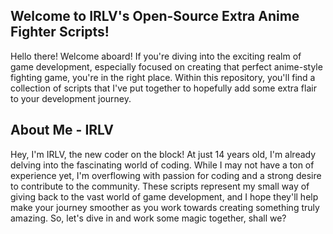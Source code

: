 ## Welcome to IRLV's Open-Source Extra Anime Fighter Scripts!
Hello there! Welcome aboard! If you're diving into the exciting realm of game development, especially focused on creating that perfect anime-style fighting game, you're in the right place. Within this repository, you'll find a collection of scripts that I've put together to hopefully add some extra flair to your development journey.

## About Me - IRLV
Hey, I'm IRLV, the new coder on the block! At just 14 years old, I'm already delving into the fascinating world of coding. While I may not have a ton of experience yet, I'm overflowing with passion for coding and a strong desire to contribute to the community. These scripts represent my small way of giving back to the vast world of game development, and I hope they'll help make your journey smoother as you work towards creating something truly amazing. So, let's dive in and work some magic together, shall we?
